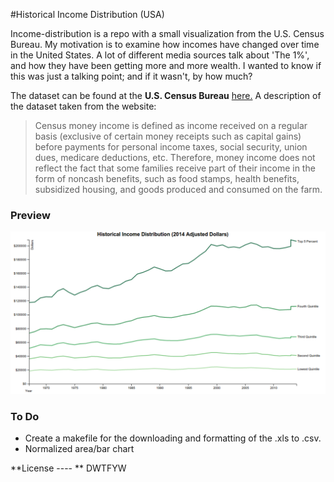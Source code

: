 #Historical Income Distribution (USA)

Income-distribution is a repo with a small visualization from the U.S. Census Bureau. My motivation is to examine how incomes have changed over time in the United States. A lot of different media sources talk about 'The 1%', and how they have been getting more and more wealth. I wanted to know if this was just a talking point; and if it wasn't, by how much?

The dataset can be found at the **U.S. Census Bureau** [here.](https://www.census.gov/hhes/www/income/data/historical/inequality/) A description of the dataset taken from the website:
> Census money income is defined as income received on a regular basis (exclusive of certain money receipts such as capital gains) before payments for personal income taxes, social security, union dues, medicare deductions, etc. Therefore, money income does not reflect the fact that some families receive part of their income in the form of noncash benefits, such as food stamps, health benefits, subsidized housing, and goods produced and consumed on the farm. 

### Preview
![Line Chart](https://raw.githubusercontent.com/ryan-p-larson/income-distribution/master/examples/example.png)

### To Do
- Create a makefile for the downloading and formatting of the .xls to .csv.
- Normalized area/bar chart

**License
---- **
DWTFYW
